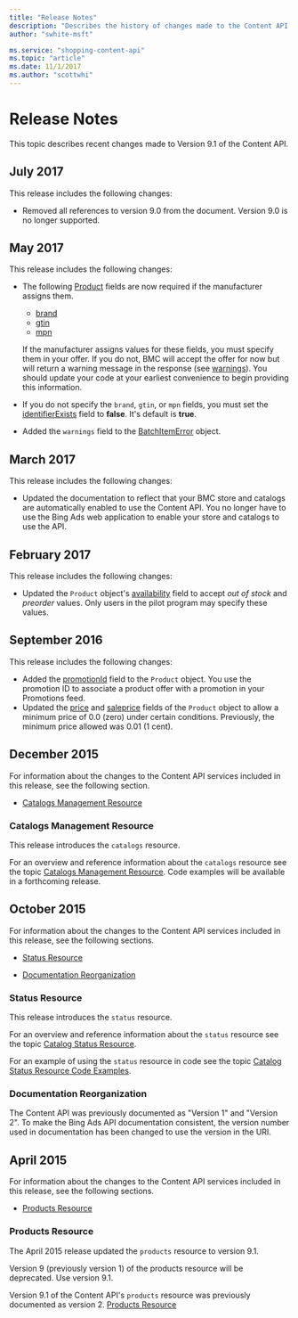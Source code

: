 ```yaml
---
title: "Release Notes"
description: "Describes the history of changes made to the Content API."
author: "swhite-msft"

ms.service: "shopping-content-api"
ms.topic: "article"
ms.date: 11/1/2017
ms.author: "scottwhi"
---
```

# Release Notes
This topic describes recent changes made to Version 9.1 of the Content API.

## July 2017

This release includes the following changes:

- Removed all references to version 9.0 from the document. Version 9.0 is no longer supported. 

## <a name="may2017"></a>May 2017
This release includes the following changes:

- The following [Product](~/shopping-content/products-resource.md#product) fields are now required if the manufacturer assigns them.  
  
  - [brand](~/shopping-content/products-resource.md#brand) 
  - [gtin](~/shopping-content/products-resource.md#gtin) 
  - [mpn](~/shopping-content/products-resource.md#mpn)  
  
  If the manufacturer assigns values for these fields, you must specify them in your offer. If you do not, BMC will accept the offer for now but will return a warning message in the response (see [warnings](~/shopping-content/products-resource.md#warnings)). You should update your code at your earliest convenience to begin providing this information.  
  
- If you do not specify the `brand`, `gtin`, or `mpn` fields, you must set the [identifierExists](~/shopping-content/products-resource.md#identifierexists) field to **false**. It's default is **true**.  
  
- Added the `warnings` field to the [BatchItemError](~/shopping-content/products-resource.md#batchitemerror) object.

 
## <a name="march2017"></a>March 2017
This release includes the following changes:

- Updated the documentation to reflect that your BMC store and catalogs are automatically enabled to use the Content API. You no longer have to use the Bing Ads web application to enable your store and catalogs to use the API.  

## <a name="february2017"></a>February 2017
This release includes the following changes:

- Updated the `Product` object's [availability](../shopping-content/products-resource.md#availability) field to accept *out of stock* and *preorder* values. Only users in the pilot program may specify these values.


## <a name="september2016"></a>September 2016
This release includes the following changes:

- Added the [promotionId](../shopping-content/products-resource.md#promotionid) field to the `Product` object. You use the promotion ID to associate a product offer with a promotion in your Promotions feed.
- Updated the [price](../shopping-content/products-resource.md#price) and [saleprice](../shopping-content/products-resource.md#saleprice) fields of the `Product` object to allow a minimum price of 0.0 (zero) under certain conditions. Previously, the minimum price allowed was 0.01 (1 cent).
 
## <a name="december2015"></a>December 2015
For information about the changes to the Content API  services included in this release, see the following section.

-   [Catalogs Management Resource](#catalogsmanagement)

### <a name="catalogsmanagement"></a>Catalogs Management Resource
This release introduces the `catalogs` resource.

For an overview and reference information about the `catalogs` resource see the topic [Catalogs Management Resource](../shopping-content/catalogs-resource.md). Code examples will be available in a forthcoming release.

## <a name="october2015"></a>October 2015
For information about the changes to the Content API  services included in this release, see the following sections.

-   [Status Resource](#staturesource-october2015)

-   [Documentation Reorganization](#docreorg-october2015)

### <a name="staturesource-october2015"></a>Status Resource
This release introduces the `status` resource.

For an overview and reference information about the `status` resource see the topic [Catalog Status Resource](../shopping-content/status-resource.md).

For an example of using the `status` resource in code see the topic [Catalog Status Resource Code Examples](../shopping-content/code-examples.md#catalog).

### <a name="docreorg-october2015"></a>Documentation Reorganization
The Content API was previously documented as "Version 1" and "Version 2". To make the Bing Ads API documentation consistent, the version number used in documentation has been changed to use the version in the URI.

## <a name="april2015"></a>April 2015
For information about the changes to the Content API  services included in this release, see the following sections.

-   [Products Resource](#productresource-april2015)

### <a name="productresource-april2015"></a>Products Resource
The April 2015 release updated the `products` resource to version 9.1.

Version 9 (previously version 1) of the products resource will be deprecated. Use version 9.1.

Version 9.1 of the Content API's `products` resource was previously documented as version 2. [Products Resource](../shopping-content/products-resource.md)



